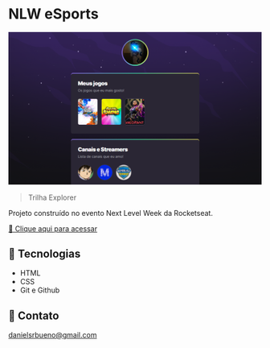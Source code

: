 # NLW eSports 

![preview](./.github/preview.png)

> Trilha Explorer

Projeto construído no evento Next Level Week da Rocketseat.

[🔗 Clique aqui para acessar](https://dream-247.github.io/nlw-esports-explorer)

## 👾 Tecnologias

- HTML
- CSS
- Git e Github

## 📱 Contato

danielsrbueno@gmail.com
